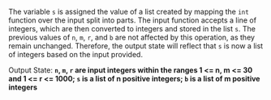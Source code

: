 The variable `s` is assigned the value of a list created by mapping the `int` function over the input split into parts. The input function accepts a line of integers, which are then converted to integers and stored in the list `s`. The previous values of `n`, `m`, `r`, and `b` are not affected by this operation, as they remain unchanged. Therefore, the output state will reflect that `s` is now a list of integers based on the input provided.

Output State: **`n`, `m`, `r` are input integers within the ranges 1 <= n, m <= 30 and 1 <= r <= 1000; `s` is a list of n positive integers; `b` is a list of m positive integers**
